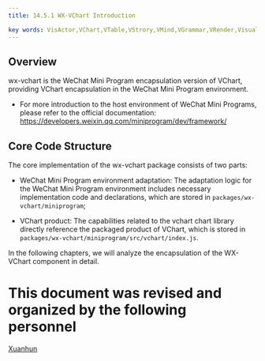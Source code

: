 ```yaml
---
title: 14.5.1 WX-VChart Introduction

key words: VisActor,VChart,VTable,VStrory,VMind,VGrammar,VRender,Visualization,Chart,Data,Table,Graph,Gis,LLM
---
```

## Overview

wx-vchart is the WeChat Mini Program encapsulation version of VChart, providing VChart encapsulation in the WeChat Mini Program environment.

* For more introduction to the host environment of WeChat Mini Programs, please refer to the official documentation: https://developers.weixin.qq.com/miniprogram/dev/framework/



## Core Code Structure

The core implementation of the wx-vchart package consists of two parts:

* WeChat Mini Program environment adaptation: The adaptation logic for the WeChat Mini Program environment includes necessary implementation code and declarations, which are stored in `packages/wx-vchart/miniprogram`;

* VChart product: The capabilities related to the vchart chart library directly reference the packaged product of VChart, which is stored in `packages/wx-vchart/miniprogram/src/vchart/index.js`.



In the following chapters, we will analyze the encapsulation of the WX-VChart component in detail.







 # This document was revised and organized by the following personnel
 [Xuanhun](https://github.com/xuanhun)